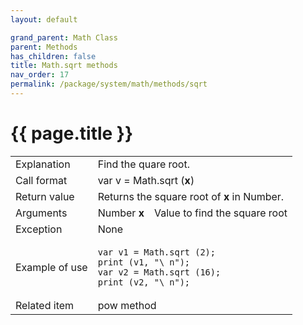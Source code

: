 ```yaml
---
layout: default

grand_parent: Math Class
parent: Methods
has_children: false
title: Math.sqrt methods
nav_order: 17
permalink: /package/system/math/methods/sqrt
---
```

# {{ page.title }}

<table>
  <tr>
    <td>Explanation</td>
    <td colspan="2">Find the quare root.</td>
  </tr>
  <tr>
    <td>Call format</td>
    <td colspan="2">var v = Math.sqrt (<b>x</b>)</td>
  </tr>
  <tr>
    <td>Return value</td>
    <td colspan="2">Returns the square root of <b>x</b> in Number.</td>
  </tr>  
 <tr>
    <td>Arguments</td>
    <td>Number <b>x</b></td>
    <td>Value to find the square root</td>
  </tr>
  <tr>
    <td>Exception</td>
    <td colspan="2">None</td>
  </tr>
  <tr>
    <td>Example of use</td>
    <td colspan="2"><code><pre>var v1 = Math.sqrt (2);
print (v1, "\ n");
var v2 = Math.sqrt (16);
print (v2, "\ n");</code></td>
  </tr>
  <tr>
    <td>Related item</td>
    <td colspan="2"><a href="/package/system/math/methods/pow"></a>pow method</td>
  </tr>
</table>



